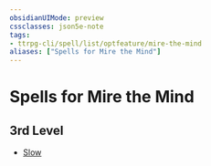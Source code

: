 ```yaml
---
obsidianUIMode: preview
cssclasses: json5e-note
tags:
- ttrpg-cli/spell/list/optfeature/mire-the-mind
aliases: ["Spells for Mire the Mind"]
---
```

# Spells for Mire the Mind

## 3rd Level

- [Slow](slow "PHB")